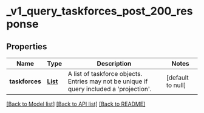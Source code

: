 # _v1_query_taskforces_post_200_response
## Properties

| Name | Type | Description | Notes |
|------------ | ------------- | ------------- | -------------|
| **taskforces** | [**List**](TaskforceObject.md) | A list of taskforce objects. Entries may not be unique if query included a &#39;projection&#39;. | [default to null] |

[[Back to Model list]](../README.md#documentation-for-models) [[Back to API list]](../README.md#documentation-for-api-endpoints) [[Back to README]](../README.md)

